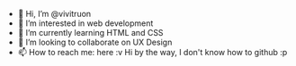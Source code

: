 - 👋 Hi, I’m @vivitruon
- 👀 I’m interested in web development
- 🌱 I’m currently learning HTML and CSS
- 💞️ I’m looking to collaborate on UX Design
- 📫 How to reach me: here :v
Hi by the way, I don't know how to github :p
<!---
vivitruon/vivitruon is a ✨ special ✨ repository because its `README.md` (this file) appears on your GitHub profile.
You can click the Preview link to take a look at your changes.
--->
